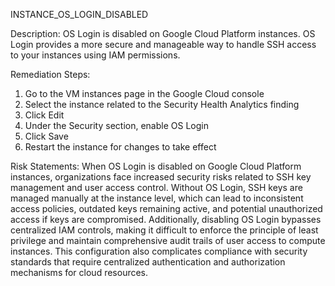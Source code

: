 INSTANCE_OS_LOGIN_DISABLED

Description:
OS Login is disabled on Google Cloud Platform instances. OS Login provides a more secure and manageable way to handle SSH access to your instances using IAM permissions.

Remediation Steps:
1. Go to the VM instances page in the Google Cloud console
2. Select the instance related to the Security Health Analytics finding
3. Click Edit
4. Under the Security section, enable OS Login
5. Click Save
6. Restart the instance for changes to take effect

Risk Statements:
When OS Login is disabled on Google Cloud Platform instances, organizations face increased security risks related to SSH key management and user access control. Without OS Login, SSH keys are managed manually at the instance level, which can lead to inconsistent access policies, outdated keys remaining active, and potential unauthorized access if keys are compromised. Additionally, disabling OS Login bypasses centralized IAM controls, making it difficult to enforce the principle of least privilege and maintain comprehensive audit trails of user access to compute instances. This configuration also complicates compliance with security standards that require centralized authentication and authorization mechanisms for cloud resources.